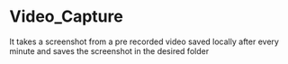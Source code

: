 # Video_Capture
It takes a screenshot from a pre recorded video saved locally after every minute and saves the screenshot in the desired folder
